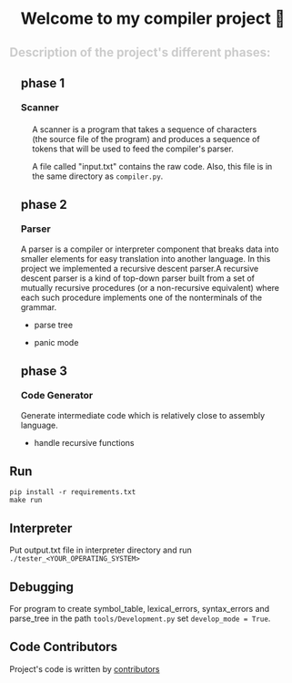 <h1 align="center">Welcome to my compiler project 👋</h1>

<h2 style="color: #ccc">
    Description of the project's different phases:
</h2>

<div style="margin: 20px">
    <h2> phase 1</h2>

<h3 style="margin-top:20px"> 
    Scanner
</h3>

<div style="margin: 20px">

A scanner is a program that takes a sequence of characters (the source file of the program) and produces a sequence of tokens that will be used to feed the compiler's parser.

A file called "input.txt" contains the raw code. Also, this file is in the same directory as `compiler.py`.

</div>
<div>
    <h2> phase 2 </h2>
</div>

<h3 style="margin-top:20px"> 
    Parser
</h3>

A parser is a compiler or interpreter component that breaks data into smaller elements for easy translation into another language. In this project we implemented a recursive descent parser.A recursive descent parser is a kind of top-down parser built from a set of mutually recursive procedures (or a non-recursive equivalent) where each such procedure implements one of the nonterminals of the grammar.

- parse tree

- panic mode

<div>
    <h2> phase 3 </h2>
</div>

<h3 style="margin-top:20px">
    Code Generator
</h3>

Generate intermediate code which is relatively close to assembly language.

- handle recursive functions

</div>


## Run

```
pip install -r requirements.txt
make run
```


##    Interpreter

Put output.txt file in interpreter directory and run `./tester_<YOUR_OPERATING_SYSTEM>`

## Debugging
    
For program to create symbol_table, lexical_errors, syntax_errors and parse_tree in the path `tools/Development.py` set `develop_mode = True`.

## Code Contributors
Project's code is written by
<a href="https://github.com/sfmqrb/compiler/graphs/contributors"> contributors </a>
